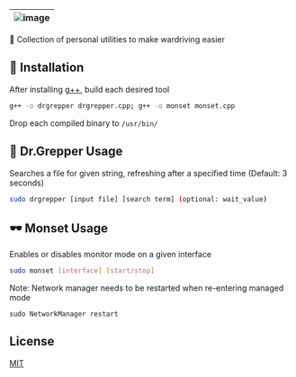 | ![image](https://user-images.githubusercontent.com/63486672/113641162-ad092e00-9642-11eb-8814-9d55299fc177.png) |
| :------: |
🚗 Collection of personal utilities to make wardriving easier
 
## 📝 Installation

After installing [g++](https://installlion.com/kali/kali/main/g/g++/install/index.html), build each desired tool

```bash
g++ -o drgrepper drgrepper.cpp; g++ -o monset monset.cpp
```

Drop each compiled binary to `/usr/bin/`

## 🥤 Dr.Grepper Usage

Searches a file for given string, refreshing after a specified time (Default: 3 seconds)
```bash
sudo drgrepper [input file] [search term] (optional: wait_value) 
```
## 🕶️ Monset Usage

Enables or disables monitor mode on a given interface
```bash
sudo monset [interface] [start/stop] 
```
Note: Network manager needs to be restarted when re-entering managed mode  

`sudo NetworkManager restart`

## License
[MIT](https://choosealicense.com/licenses/mit/)
